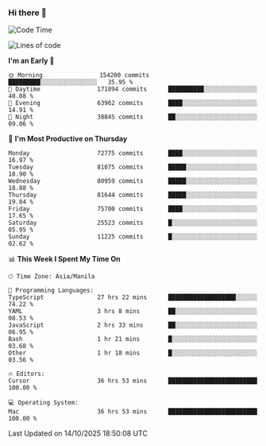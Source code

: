 ### Hi there 👋

<!--START_SECTION:waka-->
![Code Time](http://img.shields.io/badge/Code%20Time-6%2C390%20hrs%2053%20mins-blue)

![Lines of code](https://img.shields.io/badge/From%20Hello%20World%20I%27ve%20Written-143.9%20million%20lines%20of%20code-blue)

**I'm an Early 🐤** 

```text
🌞 Morning                154200 commits      █████████░░░░░░░░░░░░░░░░   35.95 % 
🌆 Daytime                171894 commits      ██████████░░░░░░░░░░░░░░░   40.08 % 
🌃 Evening                63962 commits       ████░░░░░░░░░░░░░░░░░░░░░   14.91 % 
🌙 Night                  38845 commits       ██░░░░░░░░░░░░░░░░░░░░░░░   09.06 % 
```
📅 **I'm Most Productive on Thursday** 

```text
Monday                   72775 commits       ████░░░░░░░░░░░░░░░░░░░░░   16.97 % 
Tuesday                  81075 commits       █████░░░░░░░░░░░░░░░░░░░░   18.90 % 
Wednesday                80959 commits       █████░░░░░░░░░░░░░░░░░░░░   18.88 % 
Thursday                 81644 commits       █████░░░░░░░░░░░░░░░░░░░░   19.04 % 
Friday                   75700 commits       ████░░░░░░░░░░░░░░░░░░░░░   17.65 % 
Saturday                 25523 commits       █░░░░░░░░░░░░░░░░░░░░░░░░   05.95 % 
Sunday                   11225 commits       █░░░░░░░░░░░░░░░░░░░░░░░░   02.62 % 
```


📊 **This Week I Spent My Time On** 

```text
🕑︎ Time Zone: Asia/Manila

💬 Programming Languages: 
TypeScript               27 hrs 22 mins      ███████████████████░░░░░░   74.22 % 
YAML                     3 hrs 8 mins        ██░░░░░░░░░░░░░░░░░░░░░░░   08.53 % 
JavaScript               2 hrs 33 mins       ██░░░░░░░░░░░░░░░░░░░░░░░   06.95 % 
Bash                     1 hr 21 mins        █░░░░░░░░░░░░░░░░░░░░░░░░   03.68 % 
Other                    1 hr 18 mins        █░░░░░░░░░░░░░░░░░░░░░░░░   03.56 % 

🔥 Editors: 
Cursor                   36 hrs 53 mins      █████████████████████████   100.00 % 

💻 Operating System: 
Mac                      36 hrs 53 mins      █████████████████████████   100.00 % 
```


 Last Updated on 14/10/2025 18:50:08 UTC
<!--END_SECTION:waka-->


<!--
**rad182/rad182** is a ✨ _special_ ✨ repository because its `README.md` (this file) appears on your GitHub profile.

Here are some ideas to get you started:

- 🔭 I’m currently working on ...
- 🌱 I’m currently learning ...
- 👯 I’m looking to collaborate on ...
- 🤔 I’m looking for help with ...
- 💬 Ask me about ...
- 📫 How to reach me: ...
- 😄 Pronouns: ...
- ⚡ Fun fact: ...
-->
